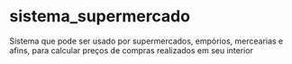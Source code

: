 # sistema_supermercado
Sistema que pode ser usado por supermercados, empórios, mercearias e afins, para calcular preços de compras realizados em seu interior
